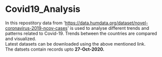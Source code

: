 # Covid19_Analysis
In this repostitory data from 'https://data.humdata.org/dataset/novel-coronavirus-2019-ncov-cases' is used to analyse different trends and patterns related to Covid-19. Trends between the countries are compared and visualized.
<br>
Latest datasets can be downloaded using the above mentioned link.
<br>
The datsets contain records upto <b>27-Oct-2020.</b>
